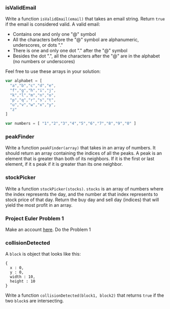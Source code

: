 ### isValidEmail

Write a function `isValidEmail(email)` that takes an email string. Return `true`
if the email is considered valid. A valid email:

* Contains one and only one "@" symbol
* All the characters before the "@" symbol are alphanumeric, underscores, or dots "."
* There is one and only one dot "." after the "@" symbol
* Besides the dot ".", all the characters after the "@" are in the alphabet (no numbers or underscores)

Feel free to use these arrays in your solution:

```javascript
var alphabet = [
  "a","b","c","d","e",
  "f","g","h","i","j",
  "k","l","m","n","o",
  "p","q","r","s","t",
  "u","v","w","x","y",
  "z"
]

var numbers = [ "1","2","3","4","5","6","7","8","9","0" ]
```

### peakFinder

Write a function `peakFinder(array)` that takes in an array of numbers. It should
return an array containing the indices of all the peaks. A peak is an element
that is greater than both of its neighbors. If it is the first or last element,
if it s peak if it is greater than its one neighbor.

### stockPicker

Write a function `stockPicker(stocks)`. `stocks` is an array of numbers where
the index represents the day, and the number at that index represents to stock
price of that day. Return the buy day and sell day (indices) that will yield
the most profit in an array.

### Project Euler Problem 1

Make an account [here](https://projecteuler.net/). Do the Problem 1

### collisionDetected

A `block` is object that looks like this:

```
{
  x : 0,
  y : 0,
  width : 10,
  height : 10
}
```

Write a function `collisionDetected(block1, block2)` that returns `true` if the
two `block`s are intersecting.

